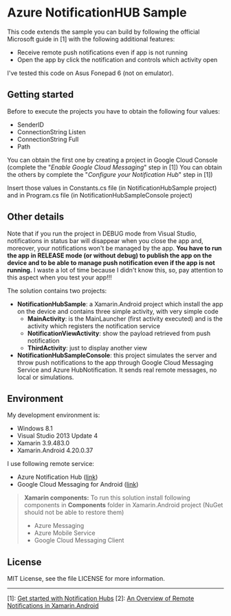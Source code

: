 Azure NotificationHUB Sample
===================
This code extends the sample you can build by following the official Microsoft guide in [1] with the following additional features:

 - Receive remote push notifications even if app is not running
 - Open the app by click the notification and controls which activity open

I've tested this code on Asus Fonepad 6 (not on emulator).

Getting started
-------------
Before to execute the projects you have to obtain the following four values:

 - SenderID
 - ConnectionString Listen
 - ConnectionString Full
 - Path

You can obtain the first one by creating a project in Google Cloud Console (complete the "*Enable Google Cloud Messaging*" step in [1])
You can obtain the others by complete the "*Configure your Notification Hub*" step in [1])

Insert those values in Constants.cs file (in NotificationHubSample project) and in Program.cs file (in NotificationHubSampleConsole project)

Other details
-------------
Note that if you run the project in DEBUG mode from Visual Studio, notifications in status bar will disappear when you close the app and, moreover, your notifications won't be managed by the app. 
**You have to run the app in RELEASE mode (or without debug) to publish the app on the device and to be able to manage push notification even if the app is not running.**
I waste a lot of time because I didn't know this, so, pay attention to this aspect when you test your app!!!

The solution contains two projects:

 - **NotificationHubSample**: a Xamarin.Android project which install the app on the device and contains three simple activity, with very simple code
	 - **MainActivity**: is the MainLauncher (first activity executed) and is the activity which registers the notification service
	 - **NotificationViewActivity**: show the payload retrieved from push notification
	 - **ThirdActivity**: just to display another view
 - **NotificationHubSampleConsole**: this project simulates the server and throw push notifications to the app through Google Cloud Messaging Service and Azure HubNotification. It sends real remote messages, no local or simulations.

Environment
-------------
My development environment is:
 - Windows 8.1
 - Visual Studio 2013 Update 4
 - Xamarin 3.9.483.0
 - Xamarin.Android 4.20.0.37

I use following remote service:
 - Azure Notification Hub ([link](https://msdn.microsoft.com/en-us/library/azure/jj927170.aspx?f=255&MSPPError=-2147217396))
 - Google Cloud Messaging for Android ([link](https://developer.android.com/google/gcm/index.html))

> **Xamarin components:**
To run this solution install following components in **Components** folder in Xamarin.Android project (NuGet should not be able to restore them)
 > - Azure Messaging
 > - Azure Mobile Service
 > - Google Cloud Messaging Client


License
-------
MIT License, see the file LICENSE for more information.

----------
[1]: [Get started with Notification Hubs](http://azure.microsoft.com/en-us/documentation/articles/partner-xamarin-notification-hubs-android-get-started/)
[2]: [An Overview of Remote Notifications in Xamarin.Android](http://developer.xamarin.com/guides/cross-platform/application_fundamentals/notifications/android/remote_notifications_in_android/)